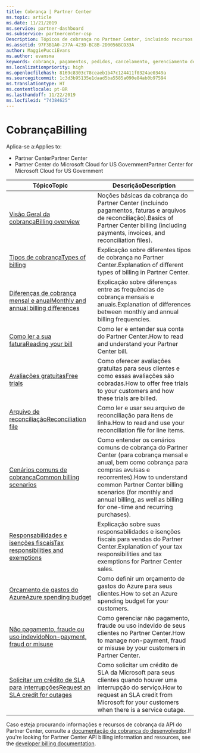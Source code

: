 ```yaml
---
title: Cobrança | Partner Center
ms.topic: article
ms.date: 11/21/2019
ms.service: partner-dashboard
ms.subservice: partnercenter-csp
Description: Tópicos de cobrança no Partner Center, incluindo recursos de cobrança, faturas e cobrança do CSP.
ms.assetid: 97F3B1A0-277A-423D-BC8B-2D0056BCD33A
author: MaggiePucciEvans
ms.author: evansma
keywords: cobrança, pagamentos, pedidos, cancelamento, gerenciamento de pedidos, falta de pagamento, fraude, uso indevido, imposto, isenções de imposto, arquivos de reconciliação, arquivo de reconciliação
ms.localizationpriority: high
ms.openlocfilehash: 8169c8303c78ceaeb1b47c124411f0324ae0349a
ms.sourcegitcommit: 1c3d3b95135e1daad5ba5585a090e84ab0b97594
ms.translationtype: HT
ms.contentlocale: pt-BR
ms.lasthandoff: 11/22/2019
ms.locfileid: "74384625"
---
```

# <a name="billing"></a><span data-ttu-id="00f29-104">Cobrança</span><span class="sxs-lookup"><span data-stu-id="00f29-104">Billing</span></span>

<span data-ttu-id="00f29-105">Aplica-se a:</span><span class="sxs-lookup"><span data-stu-id="00f29-105">Applies to:</span></span>

- <span data-ttu-id="00f29-106">Partner Center</span><span class="sxs-lookup"><span data-stu-id="00f29-106">Partner Center</span></span>
- <span data-ttu-id="00f29-107">Partner Center do Microsoft Cloud for US Government</span><span class="sxs-lookup"><span data-stu-id="00f29-107">Partner Center for Microsoft Cloud for US Government</span></span>

| <span data-ttu-id="00f29-108">Tópico</span><span class="sxs-lookup"><span data-stu-id="00f29-108">Topic</span></span> | <span data-ttu-id="00f29-109">Descrição</span><span class="sxs-lookup"><span data-stu-id="00f29-109">Description</span></span> |
| ----- | ----------- |
| [<span data-ttu-id="00f29-110">Visão Geral da cobrança</span><span class="sxs-lookup"><span data-stu-id="00f29-110">Billing overview</span></span>](billing-basics.md) | <span data-ttu-id="00f29-111">Noções básicas da cobrança do Partner Center (incluindo pagamentos, faturas e arquivos de reconciliação).</span><span class="sxs-lookup"><span data-stu-id="00f29-111">Basics of Partner Center billing (including payments, invoices, and reconciliation files).</span></span> |
| [<span data-ttu-id="00f29-112">Tipos de cobrança</span><span class="sxs-lookup"><span data-stu-id="00f29-112">Types of billing</span></span>](billing-different-types.md) | <span data-ttu-id="00f29-113">Explicação sobre diferentes tipos de cobrança no Partner Center.</span><span class="sxs-lookup"><span data-stu-id="00f29-113">Explanation of different types of billing in Partner Center.</span></span> |
| [<span data-ttu-id="00f29-114">Diferenças de cobrança mensal e anual</span><span class="sxs-lookup"><span data-stu-id="00f29-114">Monthly and annual billing differences</span></span>](billing-annual-monthly.md) | <span data-ttu-id="00f29-115">Explicação sobre diferenças entre as frequências de cobrança mensais e anuais.</span><span class="sxs-lookup"><span data-stu-id="00f29-115">Explanation of differences between monthly and annual billing frequencies.</span></span> |
| [<span data-ttu-id="00f29-116">Como ler a sua fatura</span><span class="sxs-lookup"><span data-stu-id="00f29-116">Reading your bill</span></span>](read-your-bill.md) | <span data-ttu-id="00f29-117">Como ler e entender sua conta do Partner Center.</span><span class="sxs-lookup"><span data-stu-id="00f29-117">How to read and understand your Partner Center bill.</span></span> |
| [<span data-ttu-id="00f29-118">Avaliações gratuitas</span><span class="sxs-lookup"><span data-stu-id="00f29-118">Free trials</span></span>](offer-your-customers-trials-of-microsoft-products.md) | <span data-ttu-id="00f29-119">Como oferecer avaliações gratuitas para seus clientes e como essas avaliações são cobradas.</span><span class="sxs-lookup"><span data-stu-id="00f29-119">How to offer free trials to your customers and how these trials are billed.</span></span> |
| [<span data-ttu-id="00f29-120">Arquivo de reconciliação</span><span class="sxs-lookup"><span data-stu-id="00f29-120">Reconciliation file</span></span>](use-the-reconciliation-files.md) | <span data-ttu-id="00f29-121">Como ler e usar seu arquivo de reconciliação para itens de linha.</span><span class="sxs-lookup"><span data-stu-id="00f29-121">How to read and use your reconciliation file for line items.</span></span> |
| [<span data-ttu-id="00f29-122">Cenários comuns de cobrança</span><span class="sxs-lookup"><span data-stu-id="00f29-122">Common billing scenarios</span></span>](common-billing-scenarios.md) | <span data-ttu-id="00f29-123">Como entender os cenários comuns de cobrança do Partner Center (para cobrança mensal e anual, bem como cobrança para compras avulsas e recorrentes).</span><span class="sxs-lookup"><span data-stu-id="00f29-123">How to understand common Partner Center billing scenarios (for monthly and annual billing, as well as billing for one-time and recurring purchases).</span></span> |
| [<span data-ttu-id="00f29-124">Responsabilidades e isenções fiscais</span><span class="sxs-lookup"><span data-stu-id="00f29-124">Tax responsibilities and exemptions</span></span>](tax-and-tax-exemptions.md) | <span data-ttu-id="00f29-125">Explicação sobre suas responsabilidades e isenções fiscais para vendas do Partner Center.</span><span class="sxs-lookup"><span data-stu-id="00f29-125">Explanation of your tax responsibilities and tax exemptions for Partner Center sales.</span></span> |
| [<span data-ttu-id="00f29-126">Orçamento de gastos do Azure</span><span class="sxs-lookup"><span data-stu-id="00f29-126">Azure spending budget</span></span>](set-an-azure-spending-budget-for-your-customers.md) | <span data-ttu-id="00f29-127">Como definir um orçamento de gastos do Azure para seus clientes.</span><span class="sxs-lookup"><span data-stu-id="00f29-127">How to set an Azure spending budget for your customers.</span></span> |
| [<span data-ttu-id="00f29-128">Não pagamento, fraude ou uso indevido</span><span class="sxs-lookup"><span data-stu-id="00f29-128">Non-payment, fraud or misuse</span></span>](non-payment--fraud--or-misuse.md) | <span data-ttu-id="00f29-129">Como gerenciar não pagamento, fraude ou uso indevido de seus clientes no Partner Center.</span><span class="sxs-lookup"><span data-stu-id="00f29-129">How to manage non-payment, fraud or misuse by your customers in Partner Center.</span></span> |
| [<span data-ttu-id="00f29-130">Solicitar um crédito de SLA para interrupções</span><span class="sxs-lookup"><span data-stu-id="00f29-130">Request an SLA credit for outages</span></span>](request-credit.md) | <span data-ttu-id="00f29-131">Como solicitar um crédito de SLA da Microsoft para seus clientes quando houver uma interrupção do serviço.</span><span class="sxs-lookup"><span data-stu-id="00f29-131">How to request an SLA credit from Microsoft for your customers when there is a service outage.</span></span> |

<span data-ttu-id="00f29-132">Caso esteja procurando informações e recursos de cobrança da API do Partner Center, consulte a [documentação de cobrança do desenvolvedor](https://docs.microsoft.com/partner-center/develop/manage-billing).</span><span class="sxs-lookup"><span data-stu-id="00f29-132">If you're looking for Partner Center API billing information and resources, see the [developer billing documentation](https://docs.microsoft.com/partner-center/develop/manage-billing).</span></span>
